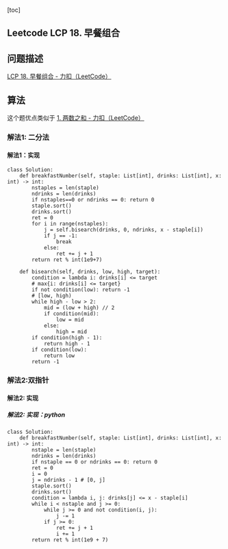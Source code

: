 [toc]


## Leetcode LCP 18. 早餐组合


## 问题描述

[LCP 18. 早餐组合 - 力扣（LeetCode）](https://leetcode-cn.com/problems/2vYnGI/)

## 算法

这个题优点类似于 [1. 两数之和 - 力扣（LeetCode）](https://leetcode-cn.com/problems/two-sum/)

### 解法1: 二分法

#### 解法1：实现

```
class Solution:
    def breakfastNumber(self, staple: List[int], drinks: List[int], x: int) -> int:
        nstaples = len(staple)
        ndrinks = len(drinks)
        if nstaples==0 or ndrinks == 0: return 0
        staple.sort()
        drinks.sort()
        ret = 0
        for i in range(nstaples):
            j = self.bisearch(drinks, 0, ndrinks, x - staple[i])
            if j == -1:
                break
            else:
                ret += j + 1
        return ret % int(1e9+7)
    
    def bisearch(self, drinks, low, high, target):
        condition = lambda i: drinks[i] <= target
        # max{i: drinks[i] <= target}
        if not condition(low): return -1
        # [low, high)
        while high - low > 2:
            mid = (low + high) // 2
            if condition(mid):
                low = mid
            else:
                high = mid
        if condition(high - 1):
            return high - 1
        if condition(low):
            return low
        return -1
```

### 解法2:双指针

#### 解法2: 实现

##### 解法2: 实现：python

```
class Solution:
    def breakfastNumber(self, staple: List[int], drinks: List[int], x: int) -> int:
        nstaple = len(staple)
        ndrinks = len(drinks)
        if nstaple == 0 or ndrinks == 0: return 0
        ret = 0
        i = 0
        j = ndrinks - 1 # [0, j] 
        staple.sort()
        drinks.sort()
        condition = lambda i, j: drinks[j] <= x - staple[i]
        while i < nstaple and j >= 0:
            while j >= 0 and not condition(i, j):
                j -= 1
            if j >= 0: 
                ret += j + 1
                i += 1
        return ret % int(1e9 + 7)
```